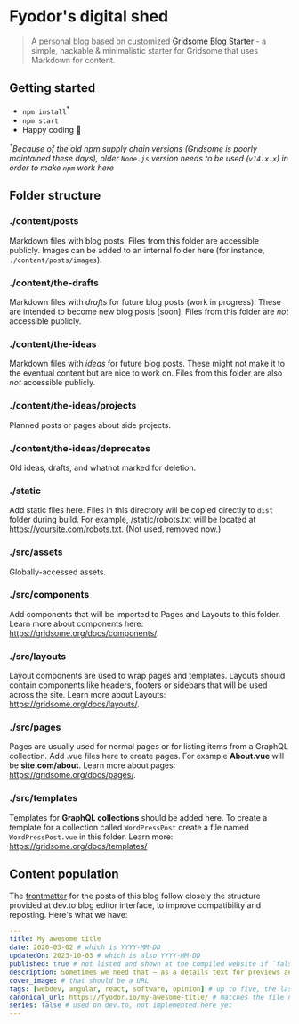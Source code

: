 # Fyodor's digital shed

> A personal blog based on customized [Gridsome Blog Starter](https://github.com/gridsome/gridsome-starter-blog) - a simple, hackable & minimalistic starter for Gridsome that uses Markdown for content.

## Getting started

* `npm install`<sup>*</sup>
* `npm start`
* Happy coding 🚀

_<sup>*</sup>Because of the old npm supply chain versions (Gridsome is poorly maintained these days), older `Node.js` version needs to be used (`v14.x.x`) in order to make `npm` work here_

## Folder structure

### ./content/posts

Markdown files with blog posts. Files from this folder are accessible publicly. Images can be added to an internal folder here (for instance, `./content/posts/images`). 

### ./content/the-drafts

Markdown files with _drafts_ for future blog posts (work in progress). These are intended to become new blog posts [soon]. Files from this folder are _not_ accessible publicly.

### ./content/the-ideas

Markdown files with _ideas_ for future blog posts. These might not make it to the eventual content but are nice to work on. Files from this folder are also _not_ accessible publicly.

### ./content/the-ideas/projects

Planned posts or pages about side projects.

### ./content/the-ideas/deprecates

Old ideas, drafts, and whatnot marked for deletion.

### ./static

Add static files here. Files in this directory will be copied directly to `dist` folder during build. For example, /static/robots.txt will be located at https://yoursite.com/robots.txt. (Not used, removed now.)

### ./src/assets

Globally-accessed assets.

### ./src/components

Add components that will be imported to Pages and Layouts to this folder. Learn more about components here: https://gridsome.org/docs/components/.

### ./src/layouts

Layout components are used to wrap pages and templates. Layouts should contain components like headers, footers or sidebars that will be used across the site. Learn more about Layouts: https://gridsome.org/docs/layouts/.

### ./src/pages

Pages are usually used for normal pages or for listing items from a GraphQL collection. Add .vue files here to create pages. For example **About.vue** will be **site.com/about**. Learn more about pages: https://gridsome.org/docs/pages/.

### ./src/templates

Templates for **GraphQL collections** should be added here. To create a template for a collection called `WordPressPost`
create a file named `WordPressPost.vue` in this folder. Learn more: https://gridsome.org/docs/templates/

## Content population

The [frontmatter](https://cloudcannon.com/tutorials/jekyll-tutorial/introduction-to-front-matter-and-yaml/) for the posts of this blog follow closely the structure provided at dev.to blog editor interface, to improve compatibility and reposting. Here's what we have:

```yaml
---
title: My awesome title
date: 2020-03-02 # which is YYYY-MM-DD
updatedOn: 2023-10-03 # which is also YYYY-MM-DD
published: true # not listed and shown at the compiled website if `false`
description: Sometimes we need that — as a details text for previews and such 
cover_image: # that should be a URL
tags: [webdev, angular, react, software, opinion] # up to five, the last is a category, and the last is not added on dev.to
canonical_url: https://fyodor.io/my-awesome-title/ # matches the file name
series: false # used on dev.to, not implemented here yet
---
```